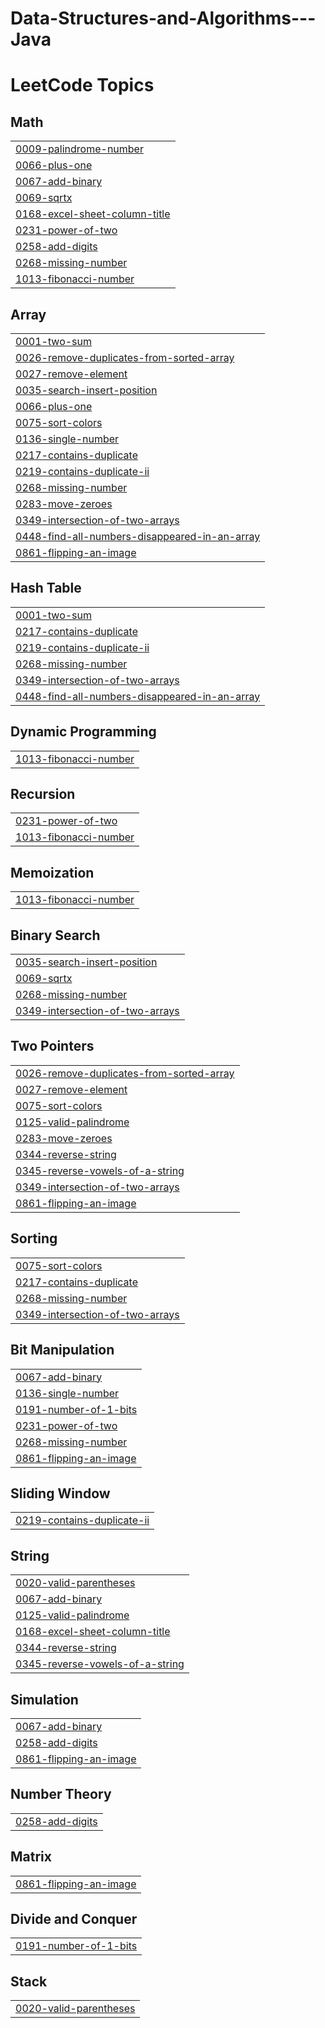 # Data-Structures-and-Algorithms---Java
<!---LeetCode Topics Start-->
# LeetCode Topics
## Math
|  |
| ------- |
| [0009-palindrome-number](https://github.com/dineshbabuvaddineni/Data-Structures-and-Algorithms---Java/tree/master/0009-palindrome-number) |
| [0066-plus-one](https://github.com/dineshbabuvaddineni/Data-Structures-and-Algorithms---Java/tree/master/0066-plus-one) |
| [0067-add-binary](https://github.com/dineshbabuvaddineni/Data-Structures-and-Algorithms---Java/tree/master/0067-add-binary) |
| [0069-sqrtx](https://github.com/dineshbabuvaddineni/Data-Structures-and-Algorithms---Java/tree/master/0069-sqrtx) |
| [0168-excel-sheet-column-title](https://github.com/dineshbabuvaddineni/Data-Structures-and-Algorithms---Java/tree/master/0168-excel-sheet-column-title) |
| [0231-power-of-two](https://github.com/dineshbabuvaddineni/Data-Structures-and-Algorithms---Java/tree/master/0231-power-of-two) |
| [0258-add-digits](https://github.com/dineshbabuvaddineni/Data-Structures-and-Algorithms---Java/tree/master/0258-add-digits) |
| [0268-missing-number](https://github.com/dineshbabuvaddineni/Data-Structures-and-Algorithms---Java/tree/master/0268-missing-number) |
| [1013-fibonacci-number](https://github.com/dineshbabuvaddineni/Data-Structures-and-Algorithms---Java/tree/master/1013-fibonacci-number) |
## Array
|  |
| ------- |
| [0001-two-sum](https://github.com/dineshbabuvaddineni/Data-Structures-and-Algorithms---Java/tree/master/0001-two-sum) |
| [0026-remove-duplicates-from-sorted-array](https://github.com/dineshbabuvaddineni/Data-Structures-and-Algorithms---Java/tree/master/0026-remove-duplicates-from-sorted-array) |
| [0027-remove-element](https://github.com/dineshbabuvaddineni/Data-Structures-and-Algorithms---Java/tree/master/0027-remove-element) |
| [0035-search-insert-position](https://github.com/dineshbabuvaddineni/Data-Structures-and-Algorithms---Java/tree/master/0035-search-insert-position) |
| [0066-plus-one](https://github.com/dineshbabuvaddineni/Data-Structures-and-Algorithms---Java/tree/master/0066-plus-one) |
| [0075-sort-colors](https://github.com/dineshbabuvaddineni/Data-Structures-and-Algorithms---Java/tree/master/0075-sort-colors) |
| [0136-single-number](https://github.com/dineshbabuvaddineni/Data-Structures-and-Algorithms---Java/tree/master/0136-single-number) |
| [0217-contains-duplicate](https://github.com/dineshbabuvaddineni/Data-Structures-and-Algorithms---Java/tree/master/0217-contains-duplicate) |
| [0219-contains-duplicate-ii](https://github.com/dineshbabuvaddineni/Data-Structures-and-Algorithms---Java/tree/master/0219-contains-duplicate-ii) |
| [0268-missing-number](https://github.com/dineshbabuvaddineni/Data-Structures-and-Algorithms---Java/tree/master/0268-missing-number) |
| [0283-move-zeroes](https://github.com/dineshbabuvaddineni/Data-Structures-and-Algorithms---Java/tree/master/0283-move-zeroes) |
| [0349-intersection-of-two-arrays](https://github.com/dineshbabuvaddineni/Data-Structures-and-Algorithms---Java/tree/master/0349-intersection-of-two-arrays) |
| [0448-find-all-numbers-disappeared-in-an-array](https://github.com/dineshbabuvaddineni/Data-Structures-and-Algorithms---Java/tree/master/0448-find-all-numbers-disappeared-in-an-array) |
| [0861-flipping-an-image](https://github.com/dineshbabuvaddineni/Data-Structures-and-Algorithms---Java/tree/master/0861-flipping-an-image) |
## Hash Table
|  |
| ------- |
| [0001-two-sum](https://github.com/dineshbabuvaddineni/Data-Structures-and-Algorithms---Java/tree/master/0001-two-sum) |
| [0217-contains-duplicate](https://github.com/dineshbabuvaddineni/Data-Structures-and-Algorithms---Java/tree/master/0217-contains-duplicate) |
| [0219-contains-duplicate-ii](https://github.com/dineshbabuvaddineni/Data-Structures-and-Algorithms---Java/tree/master/0219-contains-duplicate-ii) |
| [0268-missing-number](https://github.com/dineshbabuvaddineni/Data-Structures-and-Algorithms---Java/tree/master/0268-missing-number) |
| [0349-intersection-of-two-arrays](https://github.com/dineshbabuvaddineni/Data-Structures-and-Algorithms---Java/tree/master/0349-intersection-of-two-arrays) |
| [0448-find-all-numbers-disappeared-in-an-array](https://github.com/dineshbabuvaddineni/Data-Structures-and-Algorithms---Java/tree/master/0448-find-all-numbers-disappeared-in-an-array) |
## Dynamic Programming
|  |
| ------- |
| [1013-fibonacci-number](https://github.com/dineshbabuvaddineni/Data-Structures-and-Algorithms---Java/tree/master/1013-fibonacci-number) |
## Recursion
|  |
| ------- |
| [0231-power-of-two](https://github.com/dineshbabuvaddineni/Data-Structures-and-Algorithms---Java/tree/master/0231-power-of-two) |
| [1013-fibonacci-number](https://github.com/dineshbabuvaddineni/Data-Structures-and-Algorithms---Java/tree/master/1013-fibonacci-number) |
## Memoization
|  |
| ------- |
| [1013-fibonacci-number](https://github.com/dineshbabuvaddineni/Data-Structures-and-Algorithms---Java/tree/master/1013-fibonacci-number) |
## Binary Search
|  |
| ------- |
| [0035-search-insert-position](https://github.com/dineshbabuvaddineni/Data-Structures-and-Algorithms---Java/tree/master/0035-search-insert-position) |
| [0069-sqrtx](https://github.com/dineshbabuvaddineni/Data-Structures-and-Algorithms---Java/tree/master/0069-sqrtx) |
| [0268-missing-number](https://github.com/dineshbabuvaddineni/Data-Structures-and-Algorithms---Java/tree/master/0268-missing-number) |
| [0349-intersection-of-two-arrays](https://github.com/dineshbabuvaddineni/Data-Structures-and-Algorithms---Java/tree/master/0349-intersection-of-two-arrays) |
## Two Pointers
|  |
| ------- |
| [0026-remove-duplicates-from-sorted-array](https://github.com/dineshbabuvaddineni/Data-Structures-and-Algorithms---Java/tree/master/0026-remove-duplicates-from-sorted-array) |
| [0027-remove-element](https://github.com/dineshbabuvaddineni/Data-Structures-and-Algorithms---Java/tree/master/0027-remove-element) |
| [0075-sort-colors](https://github.com/dineshbabuvaddineni/Data-Structures-and-Algorithms---Java/tree/master/0075-sort-colors) |
| [0125-valid-palindrome](https://github.com/dineshbabuvaddineni/Data-Structures-and-Algorithms---Java/tree/master/0125-valid-palindrome) |
| [0283-move-zeroes](https://github.com/dineshbabuvaddineni/Data-Structures-and-Algorithms---Java/tree/master/0283-move-zeroes) |
| [0344-reverse-string](https://github.com/dineshbabuvaddineni/Data-Structures-and-Algorithms---Java/tree/master/0344-reverse-string) |
| [0345-reverse-vowels-of-a-string](https://github.com/dineshbabuvaddineni/Data-Structures-and-Algorithms---Java/tree/master/0345-reverse-vowels-of-a-string) |
| [0349-intersection-of-two-arrays](https://github.com/dineshbabuvaddineni/Data-Structures-and-Algorithms---Java/tree/master/0349-intersection-of-two-arrays) |
| [0861-flipping-an-image](https://github.com/dineshbabuvaddineni/Data-Structures-and-Algorithms---Java/tree/master/0861-flipping-an-image) |
## Sorting
|  |
| ------- |
| [0075-sort-colors](https://github.com/dineshbabuvaddineni/Data-Structures-and-Algorithms---Java/tree/master/0075-sort-colors) |
| [0217-contains-duplicate](https://github.com/dineshbabuvaddineni/Data-Structures-and-Algorithms---Java/tree/master/0217-contains-duplicate) |
| [0268-missing-number](https://github.com/dineshbabuvaddineni/Data-Structures-and-Algorithms---Java/tree/master/0268-missing-number) |
| [0349-intersection-of-two-arrays](https://github.com/dineshbabuvaddineni/Data-Structures-and-Algorithms---Java/tree/master/0349-intersection-of-two-arrays) |
## Bit Manipulation
|  |
| ------- |
| [0067-add-binary](https://github.com/dineshbabuvaddineni/Data-Structures-and-Algorithms---Java/tree/master/0067-add-binary) |
| [0136-single-number](https://github.com/dineshbabuvaddineni/Data-Structures-and-Algorithms---Java/tree/master/0136-single-number) |
| [0191-number-of-1-bits](https://github.com/dineshbabuvaddineni/Data-Structures-and-Algorithms---Java/tree/master/0191-number-of-1-bits) |
| [0231-power-of-two](https://github.com/dineshbabuvaddineni/Data-Structures-and-Algorithms---Java/tree/master/0231-power-of-two) |
| [0268-missing-number](https://github.com/dineshbabuvaddineni/Data-Structures-and-Algorithms---Java/tree/master/0268-missing-number) |
| [0861-flipping-an-image](https://github.com/dineshbabuvaddineni/Data-Structures-and-Algorithms---Java/tree/master/0861-flipping-an-image) |
## Sliding Window
|  |
| ------- |
| [0219-contains-duplicate-ii](https://github.com/dineshbabuvaddineni/Data-Structures-and-Algorithms---Java/tree/master/0219-contains-duplicate-ii) |
## String
|  |
| ------- |
| [0020-valid-parentheses](https://github.com/dineshbabuvaddineni/Data-Structures-and-Algorithms---Java/tree/master/0020-valid-parentheses) |
| [0067-add-binary](https://github.com/dineshbabuvaddineni/Data-Structures-and-Algorithms---Java/tree/master/0067-add-binary) |
| [0125-valid-palindrome](https://github.com/dineshbabuvaddineni/Data-Structures-and-Algorithms---Java/tree/master/0125-valid-palindrome) |
| [0168-excel-sheet-column-title](https://github.com/dineshbabuvaddineni/Data-Structures-and-Algorithms---Java/tree/master/0168-excel-sheet-column-title) |
| [0344-reverse-string](https://github.com/dineshbabuvaddineni/Data-Structures-and-Algorithms---Java/tree/master/0344-reverse-string) |
| [0345-reverse-vowels-of-a-string](https://github.com/dineshbabuvaddineni/Data-Structures-and-Algorithms---Java/tree/master/0345-reverse-vowels-of-a-string) |
## Simulation
|  |
| ------- |
| [0067-add-binary](https://github.com/dineshbabuvaddineni/Data-Structures-and-Algorithms---Java/tree/master/0067-add-binary) |
| [0258-add-digits](https://github.com/dineshbabuvaddineni/Data-Structures-and-Algorithms---Java/tree/master/0258-add-digits) |
| [0861-flipping-an-image](https://github.com/dineshbabuvaddineni/Data-Structures-and-Algorithms---Java/tree/master/0861-flipping-an-image) |
## Number Theory
|  |
| ------- |
| [0258-add-digits](https://github.com/dineshbabuvaddineni/Data-Structures-and-Algorithms---Java/tree/master/0258-add-digits) |
## Matrix
|  |
| ------- |
| [0861-flipping-an-image](https://github.com/dineshbabuvaddineni/Data-Structures-and-Algorithms---Java/tree/master/0861-flipping-an-image) |
## Divide and Conquer
|  |
| ------- |
| [0191-number-of-1-bits](https://github.com/dineshbabuvaddineni/Data-Structures-and-Algorithms---Java/tree/master/0191-number-of-1-bits) |
## Stack
|  |
| ------- |
| [0020-valid-parentheses](https://github.com/dineshbabuvaddineni/Data-Structures-and-Algorithms---Java/tree/master/0020-valid-parentheses) |
<!---LeetCode Topics End-->